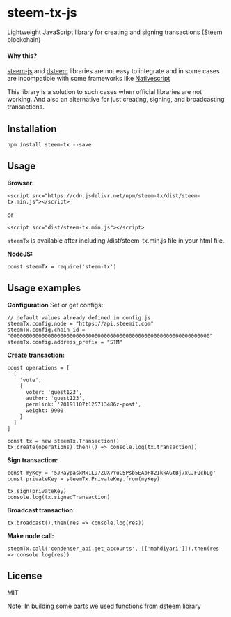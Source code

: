 # steem-tx-js

Lightweight JavaScript library for creating and signing transactions (Steem blockchain)

#### Why this?

[steem-js](https://github.com/steemit/steem-js) and [dsteem](https://github.com/jnordberg/dsteem) libraries are not easy to integrate and in some cases are incompatible with some frameworks like [Nativescript](https://www.nativescript.org/)

This library is a solution to such cases when official libraries are not working. And also an alternative for just creating, signing, and broadcasting transactions.

## Installation

```
npm install steem-tx --save
```

## Usage

**Browser:**

```
<script src="https://cdn.jsdelivr.net/npm/steem-tx/dist/steem-tx.min.js"></script>
```

or

```
<script src="dist/steem-tx.min.js"></script>
```

`steemTx` is available after including /dist/steem-tx.min.js file in your html file.

**NodeJS:**

```
const steemTx = require('steem-tx')
```

## Usage examples

**Configuration**
Set or get configs:

```
// default values already defined in config.js
steemTx.config.node = "https://api.steemit.com"
steemTx.config.chain_id = "0000000000000000000000000000000000000000000000000000000000000000"
steemTx.config.address_prefix = "STM"
```

**Create transaction:**

```
const operations = [
  [
    'vote',
    {
      voter: 'guest123',
      author: 'guest123',
      permlink: '20191107t125713486z-post',
      weight: 9900
    }
  ]
]

const tx = new steemTx.Transaction()
tx.create(operations).then(() => console.log(tx.transaction))
```

**Sign transaction:**

```
const myKey = '5JRaypasxMx1L97ZUX7YuC5Psb5EAbF821kkAGtBj7xCJFQcbLg'
const privateKey = steemTx.PrivateKey.from(myKey)

tx.sign(privateKey)
console.log(tx.signedTransaction)
```

**Broadcast transaction:**

```
tx.broadcast().then(res => console.log(res))
```

**Make node call:**

```
steemTx.call('condenser_api.get_accounts', [['mahdiyari']]).then(res => console.log(res))
```

## License

MIT

Note: In building some parts we used functions from [dsteem](https://github.com/jnordberg/dsteem) library
